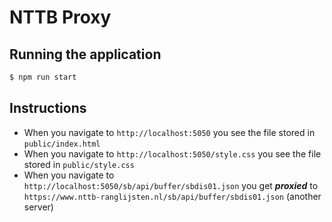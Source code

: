 # NTTB Proxy

## Running the application
```bash
$ npm run start
```

## Instructions
* When you navigate to `http://localhost:5050` you see the file stored in `public/index.html`
* When you navigate to `http://localhost:5050/style.css` you see the file stored in `public/style.css`
* When you navigate to `http://localhost:5050/sb/api/buffer/sbdis01.json` you get ***proxied*** to `https://www.nttb-ranglijsten.nl/sb/api/buffer/sbdis01.json` (another server)

